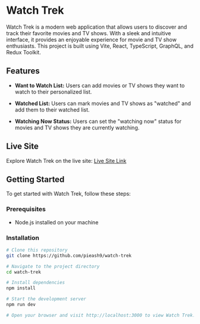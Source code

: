 # Watch Trek

Watch Trek is a modern web application that allows users to discover and track their favorite movies and TV shows. With a sleek and intuitive interface, it provides an enjoyable experience for movie and TV show enthusiasts. This project is built using Vite, React, TypeScript, GraphQL, and Redux Toolkit.

## Features

- **Want to Watch List:** Users can add movies or TV shows they want to watch to their personalized list.

- **Watched List:** Users can mark movies and TV shows as "watched" and add them to their watched list.

- **Watching Now Status:** Users can set the "watching now" status for movies and TV shows they are currently watching.

## Live Site

Explore Watch Trek on the live site: [Live Site Link](https://watch-trek.netlify.app/)

## Getting Started

To get started with Watch Trek, follow these steps:

### Prerequisites

- Node.js installed on your machine

### Installation

```bash
# Clone this repository
git clone https://github.com/pieash9/watch-trek

# Navigate to the project directory
cd watch-trek

# Install dependencies
npm install

# Start the development server
npm run dev

# Open your browser and visit http://localhost:3000 to view Watch Trek.
```
